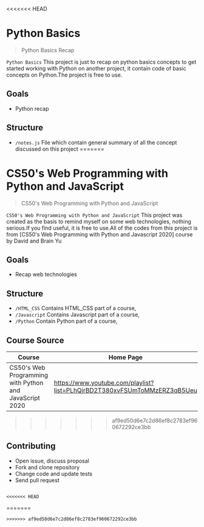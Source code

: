 <<<<<<< HEAD
# Python Basics

> Python Basics Recap

`Python Basics` This project is just to recap on python basics concepts to get started working with Python on another project, it contain code of basic concepts on Python.The project is free to use.

## Goals

- Python recap

## Structure

- `/notes.js` File which contain general summary of all the concept discussed on this project
=======
# CS50's Web Programming with Python and JavaScript

> CS50's Web Programming with Python and JavaScript

`CS50's Web Programming with Python and JavaScript` This project was created as the basis to remind myself on some web technologies, nothing serious.If you find useful, it is free to use.All of the codes from this project is from [CS50's Web Programming with Python and Javascript 2020] course by David and Brain Yu

## Goals

- Recap web technologies

## Structure

- `/HTML_CSS` Contains HTML_CSS part of a course,
- `/Javascript` Contains Javascript part of a course,
- `/Python` Contain Python part of a course,


## Course Source

| Course                                                                            | Home Page                                                                                     |
| --------------------------------------------------------------------------------- | --------------------------------------------------------------------------------------------- |
|CS50's Web Programming with Python and JavaScript 2020 | <https://www.youtube.com/playlist?list=PLhQjrBD2T380xvFSUmToMMzERZ3qB5Ueu> |
>>>>>>> af9ed50d6e7c2d86ef8c2783ef960672292ce3bb

## Contributing

- Open issue, discuss proposal
- Fork and clone repository
- Change code and update tests
- Send pull request

```

<<<<<<< HEAD
```
=======
```
>>>>>>> af9ed50d6e7c2d86ef8c2783ef960672292ce3bb
